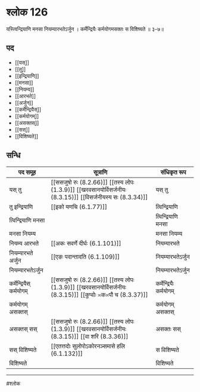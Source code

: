# श्लोक 126

यस्त्विन्द्रियाणि मनसा नियम्यारभतेऽर्जुन ।
कर्मेन्द्रियैः कर्मयोगमसक्तः स विशिष्यते ॥ ३-७॥


## पद 

- [[यस्]]
- [[तु]]
- [[इन्द्रियाणि]]
- [[मनसा]]
- [[नियम्य]]
- [[आरभते]]
- [[अर्जुन]]
- [[कर्मेन्द्रियैस्]]
- [[कर्मयोगम्]]
- [[असक्तस्]]
- [[सस्]]
- [[विशिष्यते]]

## सन्धि

| पद समूह | सूत्राणि | संधिकृत रूप |
| ----- | ----- | ----- |
| यस् तु |  [[ससजुषो रुः (8.2.66)]] [[तस्य लोपः (1.3.9)]] [[खरवसानयोर्विसर्जनीयः (8.3.15)]] [[विसर्जनीयस्य सः (8.3.34)]] | यस् तु |
| तु इन्द्रियाणि |  [[इको यणचि (6.1.77)]] | त्विन्द्रियाणि |
| त्विन्द्रियाणि मनसा |  | त्विन्द्रियाणि मनसा |
| मनसा नियम्य |  | मनसा नियम्य |
| नियम्य आरभते |  [[अकः सवर्णे दीर्घः (6.1.101)]] | नियम्यारभते |
| नियम्यारभते अर्जुन |  [[एङः पदान्तादति (6.1.109)]] | नियम्यारभतेऽर्जुन |
| नियम्यारभतेऽर्जुन |  | नियम्यारभतेऽर्जुन |
| कर्मेन्द्रियैस् कर्मयोगम् |  [[ससजुषो रुः (8.2.66)]] [[तस्य लोपः (1.3.9)]] [[खरवसानयोर्विसर्जनीयः (8.3.15)]] [[कुप्वोः ≍क≍पौ च (8.3.37)]] | कर्मेन्द्रियैः कर्मयोगम् |
| कर्मयोगम् असक्तस् |  | कर्मयोगम् असक्तस् |
| असक्तस् सस् |  [[ससजुषो रुः (8.2.66)]] [[तस्य लोपः (1.3.9)]] [[खरवसानयोर्विसर्जनीयः (8.3.15)]] [[वा शरि (8.3.36)]] | असक्तः सस् |
| सस् विशिष्यते |  [[एतत्तदोः सुलोपोऽकोरनञ्समासे हलि (6.1.132)]] | स विशिष्यते |
| विशिष्यते |  | विशिष्यते |


---

#श्लोक